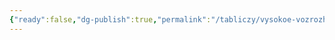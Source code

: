```yaml
---
{"ready":false,"dg-publish":true,"permalink":"/tabliczy/vysokoe-vozrozhdenie/madonna-pitti/","dgPassFrontmatter":true}
---
```



